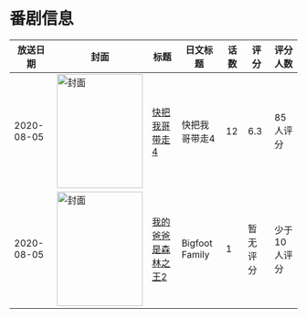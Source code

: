 # 番剧信息

|放送日期|封面|标题|日文标题|话数|评分|评分人数|
|---|---|---|---|---|---|---|
|2020-08-05|<img src="//lain.bgm.tv/pic/cover/c/9b/ac/311978_yYxrh.jpg" alt="封面" style="width:150px;height:200px;object-fit:cover;">|[快把我哥带走4](https://bangumi.tv/subject/311978)|快把我哥带走4|12|6.3|85人评分|
|2020-08-05|<img src="//lain.bgm.tv/pic/cover/c/b4/24/344606_YflyU.jpg" alt="封面" style="width:150px;height:200px;object-fit:cover;">|[我的爸爸是森林之王2](https://bangumi.tv/subject/344606)|Bigfoot Family|1|暂无评分|少于10人评分|
